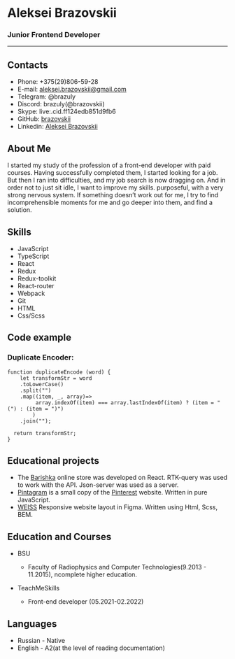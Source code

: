 # Aleksei Brazovskii

### Junior Frontend Developer

***

## Contacts

+ Phone: +375(29)806-59-28
+ E-mail: aleksei.brazovskii@gmail.com
+ Telegram: @brazuly
+ Discord: brazuly(@brazovskii)
+ Skype: live:.cid.ff124edb851d9fb6
+ GitHub: [brazovskii](https://github.com/brazovskii)
+ Linkedin: [Aleksei Brazovskii](https://www.linkedin.com/in/aleksei-brazovskii-7b114b215/?originalSubdomain=by)

## About Me
          
I started my study of the profession of a front-end developer with paid courses. Having successfully completed them, I
started looking for a job. But then I ran into difficulties, and my job search is now dragging on. And in order not to
just sit idle, I want to improve my skills. purposeful, with a very strong nervous system. If something doesn’t work out
for me, I try to find incomprehensible moments for me and go deeper into them, and find a solution.

## Skills

+ JavaScript
+ TypeScript
+ React
+ Redux
+ Redux-toolkit
+ React-router
+ Webpack
+ Git
+ HTML
+ Css/Scss

## Code example

### Duplicate Encoder:

```
function duplicateEncode (word) {
    let transformStr = word
    .toLowerCase()
    .split("")
    .map((item, _, array)=>
         array.indexOf(item) === array.lastIndexOf(item) ? (item = "(") : (item = ")")
        )
    .join("");
  
  return transformStr;
}
```

## Educational projects

+ The [Barishka](https://github.com/brazovskii/Barishka) online store was developed on React. RTK-query was used to work
  with the API. Json-server was used as a server.
+ [Pintagram](https://github.com/brazovskii/Clone-Pinterest) is a small copy of
  the [Pinterest](https://www.pinterest.com/) website. Written in pure JavaScript.
+ [WEISS](https://github.com/brazovskii/WEISS) Responsive website layout in Figma. Written using Html, Scss, BEM.

## Education and Courses

+ BSU
    - Faculty of Radiophysics and Computer Technologies(9.2013 - 11.2015), ncomplete higher education.

+ TeachMeSkills
    - Front-end developer (05.2021-02.2022)

## Languages

+ Russian - Native
+ English - A2(at the level of reading documentation)